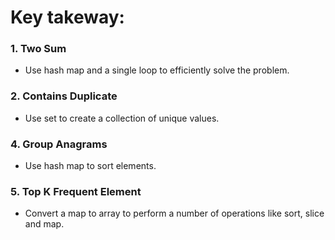 # Key takeway: 

### 1. Two Sum

- Use hash map and a single loop to efficiently solve the problem.

### 2. Contains Duplicate

- Use set to create a collection of unique values.

### 4. Group Anagrams

- Use hash map to sort elements.

### 5. Top K Frequent Element

- Convert a map to array to perform a number of operations like sort, slice and map.
